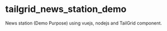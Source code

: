 # tailgrid_news_station_demo
News station (Demo Purpose) using vuejs, nodejs and TailGrid component.
